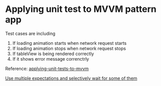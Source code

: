 # Applying unit test to MVVM pattern app

Test cases are including

1) If loading animation starts when network request starts
2) If loading animation stops when network request stops
3) If tableView is being rendered correctly
4) If it shows error message correnctrly


Reference: 
[applying-unit-tests-to-mvvm](https://medium.com/flawless-app-stories/applying-unit-tests-to-mvvm-with-swift-ba5a79df8a18)

[Use multiple expectations and selectively wait for some of them](https://medium.com/blablacar-tech/4-tips-to-master-xctestexpectation-aee2b2631d93)
